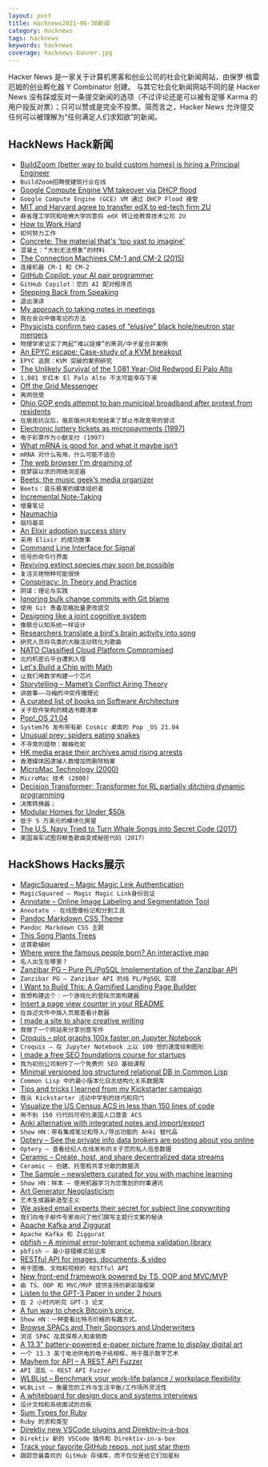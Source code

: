 ```yaml
---
layout: post
title: Hacknews2021-06-30新闻
category: Hacknews
tags: hacknews
keywords: hacknews
coverage: hacknews-banner.jpg
---
```


Hacker News 是一家关于计算机黑客和创业公司的社会化新闻网站，由保罗·格雷厄姆的创业孵化器 Y Combinator 创建。
与其它社会化新闻网站不同的是 Hacker News 没有踩或反对一条提交新闻的选项（不过评论还是可以被有足够 Karma 的用户投反对票）；只可以赞或是完全不投票。简而言之，Hacker News 允许提交任何可以被理解为“任何满足人们求知欲”的新闻。

## HackNews Hack新闻


- [BuildZoom (better way to build custom homes) is hiring a Principal Engineer](https://jobs.lever.co/buildzoom)
- `BuildZoom招聘使建筑行业在线`
- [Google Compute Engine VM takeover via DHCP flood](https://github.com/irsl/gcp-dhcp-takeover-code-exec)
- `Google Compute Engine (GCE) VM 通过 DHCP Flood 接管`
- [MIT and Harvard agree to transfer edX to ed-tech firm 2U](https://news.mit.edu/2021/mit-harvard-transfer-edx-2u-0629)
- `麻省理工学院和哈佛大学同意将 edX 转让给教育技术公司 2U`
- [How to Work Hard](http://paulgraham.com/hwh.html)
- `如何努力工作`
- [Concrete: The material that's 'too vast to imagine'](https://www.bbc.com/future/article/20210628-concrete-the-material-that-defines-our-age)
- `混凝土：“大到无法想象”的材料`
- [The Connection Machines CM-1 and CM-2 (2015)](https://tamikothiel.com/cm/)
- `连接机器 CM-1 和 CM-2`
- [GitHub Copilot: your AI pair programmer](https://copilot.github.com/)
- `GitHub Copilot：您的 AI 配对程序员`
- [Stepping Back from Speaking](https://martinfowler.com/articles/202106-reducing-speaking.html)
- `退出演讲`
- [My approach to taking notes in meetings](https://blog.witful.com/how-i-take-notes-in-meetings/)
- `我在会议中做笔记的方法`
- [Physicists confirm two cases of “elusive” black hole/neutron star mergers](https://arstechnica.com/science/2021/06/physicists-confirm-two-cases-of-elusive-black-hole-neutron-star-mergers/)
- `物理学家证实了两起“难以捉摸”的黑洞/中子星合并案例`
- [An EPYC escape: Case-study of a KVM breakout](https://googleprojectzero.blogspot.com/2021/06/an-epyc-escape-case-study-of-kvm.html)
- `EPYC 逃脱：KVM 突破的案例研究`
- [The Unlikely Survival of the 1,081 Year-Old Redwood El Palo Alto](https://www.nytimes.com/2021/06/26/us/palo-alto-redwood.html)
- `1,081 岁红木 El Palo Alto 不太可能幸存下来`
- [Off the Grid Messenger](https://github.com/TrevorAttema/OTGMessenger)
- `离网信使`
- [Ohio GOP ends attempt to ban municipal broadband after protest from residents](https://arstechnica.com/tech-policy/2021/06/ohio-gop-ends-attempt-to-ban-municipal-broadband-after-protest-from-residents/)
- `在居民抗议后，俄亥俄州共和党结束了禁止市政宽带的尝试`
- [Electronic lottery tickets as micropayments (1997)](https://fermatslibrary.com/s/electronic-lottery-tickets-as-micropayments)
- `电子彩票作为小额支付 (1997)`
- [What mRNA is good for, and what it maybe isn’t](https://blogs.sciencemag.org/pipeline/archives/2021/06/29/what-mrna-is-good-for-and-what-it-maybe-isnt)
- `mRNA 对什么有用，什么可能不适合`
- [The web browser I'm dreaming of](https://dustri.org/b/the-web-browser-im-dreaming-of.html)
- `我梦寐以求的网络浏览器`
- [Beets: the music geek’s media organizer](https://beets.io/)
- `Beets：音乐极客的媒体组织者`
- [Incremental Note-Taking](https://thesephist.com/posts/inc/)
- `增量笔记`
- [Naumachia](https://en.wikipedia.org/wiki/Naumachia)
- `瑙玛基亚`
- [An Elixir adoption success story](https://www.thegreatcodeadventure.com/an-elixir-adoption-success-story/)
- `采用 Elixir 的成功故事`
- [Command Line Interface for Signal](https://github.com/AsamK/signal-cli)
- `信号的命令行界面`
- [Reviving extinct species may soon be possible](https://www.economist.com/technology-quarterly/2021/06/15/reviving-extinct-species-may-soon-be-possible)
- `复活灭绝物种可能很快`
- [Conspiracy: In Theory and Practice](https://edwardsnowden.substack.com/p/conspiracy-pt1)
- `阴谋：理论与实践`
- [Ignoring bulk change commits with Git blame](https://www.moxio.com/blog/43/ignoring-bulk-change-commits-with-git-blame)
- `使用 Git 责备忽略批量更改提交`
- [Designing like a joint cognitive system](https://surfingcomplexity.blog/2021/06/20/designing-like-a-joint-cognitive-system/)
- `像联合认知系统一样设计`
- [Researchers translate a bird's brain activity into song](https://www.eurekalert.org/pub_releases/2021-06/uoc--rta061321.php)
- `研究人员将鸟类的大脑活动转化为歌曲`
- [NATO Classified Cloud Platform Compromised](https://ddosecrets.substack.com/p/exclusive-nato-classified-cloud-platform)
- `北约机密云平台遭到入侵`
- [Let's Build a Chip with Math](https://digitstodollars.com/2021/05/28/lets-build-a-chip-with-math)
- `让我们用数学构建一个芯片`
- [Storytelling – Mamet’s Conflict Airing Theory](https://www.ribbonfarm.com/2021/06/17/storytelling-mamets-conflict-airing-theory/)
- `讲故事——马梅的冲突传播理论`
- [A curated list of books on Software Architecture](https://github.com/mhadidg/software-architecture-books)
- `关于软件架构的精选书籍清单`
- [Pop!_OS 21.04](https://blog.system76.com/post/655369428109869056/popos-2104-a-release-of-cosmic-proportions)
- `System76 发布带有新 Cosmic 桌面的 Pop _OS 21.04`
- [Unusual prey: spiders eating snakes](https://www.unibas.ch/en/News-Events/News/Uni-Research/snake-eating-spiders.html)
- `不寻常的猎物：蜘蛛吃蛇`
- [HK media erase their archives amid rising arrests](https://asiatimes.com/2021/06/hk-media-erase-their-archives-amid-rising-arrests/)
- `香港媒体因逮捕人数增加而删除档案`
- [MicroMac Technology (2000)](https://www.micromac.com/index.html)
- `MicroMac 技术 (2000)`
- [Decision Transformer; Transformer for RL partially ditching dynamic programming](https://mchromiak.github.io/articles/2021/Jun/01/Decision-Transformer-Reinforcement-Learning-via-Sequence-Modeling-RL-as-sequence/)
- `决策转换器；`
- [Modular Homes for Under $50k](https://www.boxabl.com/)
- `低于 5 万美元的模块化房屋`
- [The U.S. Navy Tried to Turn Whale Songs into Secret Code (2017)](https://www.thedrive.com/the-war-zone/8778/the-u-s-navy-tried-to-turn-whale-songs-into-secret-code)
- `美国海军试图将鲸鱼歌曲变成秘密代码（2017）`


## HackShows Hacks展示

- [ MagicSquared – Magic Magic Link Authentication](https://magicsquared.net/)
- `MagicSquared – Magic Magic Link身份验证`
- [ Annotate – Online Image Labeling and Segmentation Tool](https://annotate.pixlab.io/)
- `Annotate - 在线图像标记和分割工具`
- [ Pandoc Markdown CSS Theme](https://jez.io/pandoc-markdown-css-theme/)
- `Pandoc Markdown CSS 主题`
- [ This Song Plants Trees](https://thisSongPlantsTrees.com)
- `这首歌植树`
- [ Where were the famous people born? An interactive map](https://com-480-data-visualization.github.io/data-visualization-project-2021-famousworld/)
- `名人出生在哪里？`
- [ Zanzibar PG – Pure PL/PgSQL Implementation of the Zanzibar API](https://github.com/josephglanville/zanzibar-pg)
- `Zanzibar PG – Zanzibar API 的纯 PL/PgSQL 实现`
- [ I Want to Build This: A Gamified Landing Page Builder](http://iwanttobuildthis.com/)
- `我想构建这个：一个游戏化的登陆页面构建器`
- [ Insert a page view counter in your README](https://github.com/victorqribeiro/imageCounter)
- `在自述文件中插入页面查看计数器`
- [ I made a site to share creative writing](https://prosepen.com)
- `我做了一个网站来分享创意写作`
- [ Croquis – plot graphs 100x faster on Jupyter Notebook](https://github.com/yongjik/croquis)
- `Croquis – 在 Jupyter Notebook 上以 100 倍的速度绘制图形`
- [ I made a free SEO foundations course for startups](https://zenacademy.com.au/course/seo-foundations/)
- `我为初创公司制作了一个免费的 SEO 基础课程`
- [ Minimal versioned log structured relational DB in Common Lisp](https://github.com/codr7/whirlog)
- `Common Lisp 中的最小版本化日志结构化关系数据库`
- [ Tips and tricks I learned from my Kickstarter campaign](https://anchor.fm/wannabentrepreneur/episodes/49---Tips-and-tricks-for-a-successful-Kickstarter-campaign-e12o20i)
- `我从 Kickstarter 活动中学到的技巧和窍门`
- [ Visualize the US Census ACS in less than 150 lines of code](https://robon.shinyapps.io/acs_explorer/)
- `用不到 150 行代码可视化美国人口普查 ACS`
- [ Anki alternative with integrated notes and import/export](https://get21stnight.com/)
- `Show HN：带有集成笔记和导入/导出功能的 Anki 替代品`
- [ Optery – See the private info data brokers are posting about you online](https://www.optery.com/introducing-optery-remove-yourself-from-150-people-search-sites-like-truthfinder-mylife-radaris-socialcatfish-spokeo-whitepages/)
- `Optery – 查看经纪人在线发布的关于您的私人信息数据`
- [ Ceramic – Create, host, and share decentralized data streams](https://ceramic.network/)
- `Ceramic – 创建、托管和共享分散的数据流`
- [ The Sample – newsletters curated for you with machine learning](https://sample.findka.com/?ref=showhn)
- `Show HN：样本 – 使用机器学习为您策划的时事通讯`
- [ Art Generator Neoplasticism](https://github.com/andronov04/mondrian-art)
- `艺术生成器新造型主义`
- [ We asked email experts their secret for subject line copywriting](https://www.mailmodo.com/ebook/subject-line/)
- `我们向电子邮件专家询问了他们撰写主题行文案的秘诀`
- [ Apache Kafka and Ziggurat](http://hariomgaur.in/2021/06/06/consume-from-kafka.html)
- `Apache Kafka 和 Ziggurat`
- [ pbfish – A minimal error-tolerant schema validation library](https://github.com/ouromoros/pbfish)
- `pbfish – 最小容错模式验证库`
- [ RESTful API for images, documents, & video](https://massless.io/media-api/)
- `用于图像、文档和视频的 RESTful API`
- [ New front-end framework powered by TS, OOP and MVC/MVP](https://github.com/alexeyoganezov/oldskull)
- `由 TS、OOP 和 MVC/MVP 提供支持的新前端框架`
- [ Listen to the GPT-3 Paper in under 2 hours](https://www.winterdelta.com/language-models-are-few-shot-learners)
- `在 2 小时内听完 GPT-3 论文`
- [ A fun way to check Bitcoin’s price.](https://bitcointemp.com)
- `Show HN：一种查看比特币价格的有趣方式。`
- [ Browse SPACs and Their Sponsors and Underwriters](https://embarc.com/capital/spac)
- `浏览 SPAC 及其保荐人和承销商`
- [ A 13.3" battery-powered e-paper picture frame to display digital art](https://blog.framelabs.eu/evolution/)
- `一个 13.3 英寸电池供电的电子纸相框，用于展示数字艺术`
- [ Mayhem for API – A REST API Fuzzer](https://mayhem4api.forallsecure.com/signup)
- `API 混乱 – REST API Fuzzer`
- [ WLBList – Benchmark your work-life balance / workplace flexibility](https://wlblist.com/)
- `WLBList – 衡量您的工作与生活平衡/工作场所灵活性`
- [ A whiteboard for design docs and systems interviews](https://app.tryeraser.com)
- `设计文档和系统面试的白板`
- [ Sum Types for Ruby](https://github.com/nahiluhmot/sums_up)
- `Ruby 的求和类型`
- [ Direktiv new VSCode plugins and Direktiv-in-a-box](https://blog.direktiv.io/direktiv-new-dev-environment-vscode-plugin-ab047b7a8266)
- `Direktiv 新的 VSCode 插件和 Direktiv-in-a-box`
- [ Track your favorite GitHub repos, not just star them](https://www.trackawesomelist.com)
- `跟踪您最喜欢的 GitHub 存储库，而不仅仅是给它们加星标`

